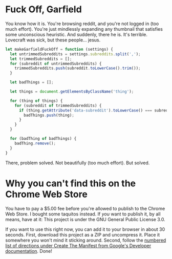 # Fuck Off, Garfield

You know how it is. You're browsing reddit, and you're not logged in (too much effort). You're just mindlessly expanding any thumbnail that satisfies some unconscious heuristic. And suddenly, there he is. It's terrible. Lovecraft was sick, but these people... jesus.

```javascript
let makeGarfieldFuckOff = function (settings) {
  let untrimmedSubreddits = settings.subreddits.split(',');
  let trimmedSubreddits = [];
  for (subreddit of untrimmedSubreddits) {
    trimmedSubreddits.push(subreddit.toLowerCase().trim());
  }

  let badThings = [];

  let things = document.getElementsByClassName('thing');

  for (thing of things) {
    for (subreddit of trimmedSubreddits) {
      if (thing.getAttribute('data-subreddit').toLowerCase() === subreddit) {
        badThings.push(thing);
      }
    }
  }

  for (badThing of badThings) {
    badThing.remove();
  }
}
```

There, problem solved. Not beautifully (too much effort). But solved.

# Why you can't find this on the Chrome Web Store

You have to pay a $5.00 fee before you're allowed to publish to the Chrome Web Store. I bought some taquitos instead. If *you* want to publish it, by all means, have at it: This project is under the GNU General Public License 3.0.

If you want to use this right now, you can add it to your browser in about 30 seconds. First, download this project as a ZIP and uncompress it. Place it somewhere you won't mind it sticking around. Second, follow the [numbered list of directions under Create The Manifest from Google's Developer documentation](https://developer.chrome.com/extensions/getstarted#manifest). Done!
